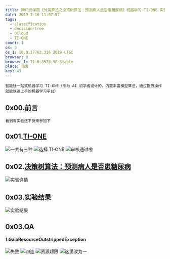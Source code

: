 ```yaml
---
title: 腾讯云学院《分类算法之决策树算法：预测病人是否患糖尿病》机器学习 TI-ONE 实验
date: 2019-3-10 11:57:57
tags:
  - classification
  - decision-tree
  - QCloud
  - TI-ONE
count: 1
os: 0
os_1: 10.0.17763.316 2019-LTSC
browser: 0
browser_1: 71.0.3578.98 Stable
place: 宿舍
key: 43
---
```

    智能钛一站式机器学习 TI-ONE（专为 AI 初学者设计的，内置丰富模型算法，通过拖拽操作就能快速上手的机器学习平台）
<!-- more -->
## 0x00.前言
    看到有实验还不快来参加下

## 0x01.[TI-ONE](https://cloud.tencent.com/product/tio)
![一共有三种](https://i1.yuangezhizao.cn/Win-10/20190310121021.jpg!webp)
![选择 TI-ONE](https://i1.yuangezhizao.cn/Win-10/20190310120556.jpg!webp)
![审核通过啦](https://i1.yuangezhizao.cn/Win-10/20190310120833.jpg!webp)


## 0x02.[决策树算法：预测病人是否患糖尿病](https://cloud.tencent.com/developer/edu/learn-100019-1402/7654)
![实验详情](https://i1.yuangezhizao.cn/Win-10/20190310121800.png!raw)

## 0x03.实验结果
![实验结果](https://i1.yuangezhizao.cn/Win-10/20190310132527.jpg!raw)

## 0x03.QA
#### 1.GaiaResourceOutstrippedException
![失败](https://i1.yuangezhizao.cn/Win-10/20190310130043.jpg!webp)
![四连](https://i1.yuangezhizao.cn/Win-10/20190310130124.jpg!webp)
![资源超限](https://i1.yuangezhizao.cn/Win-10/20190310130153.jpg!webp)
![这里改为一](https://i1.yuangezhizao.cn/Win-10/20190310130246.jpg!webp)
